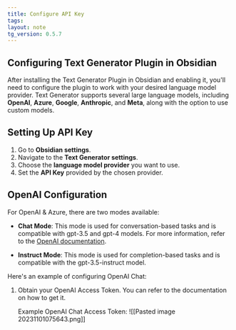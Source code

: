 ```yaml
---
title: Configure API Key
tags: 
layout: note
tg_version: 0.5.7
---
```

## **Configuring Text Generator Plugin in Obsidian**

After installing the Text Generator Plugin in Obsidian and enabling it, you'll need to configure the plugin to work with your desired language model provider. Text Generator supports several large language models, including **OpenAI**, **Azure**, **Google**, **Anthropic**, and **Meta**, along with the option to use custom models.

## **Setting Up API Key**

1. Go to **Obsidian settings**.
2. Navigate to the **Text Generator settings**.
3. Choose the **language model provider** you want to use.
4. Set the **API Key** provided by the chosen provider.

## **OpenAI Configuration**

For OpenAI & Azure, there are two modes available:

- **Chat Mode**: This mode is used for conversation-based tasks and is compatible with gpt-3.5 and gpt-4 models. For more information, refer to the [OpenAI documentation](https://platform.openai.com/docs/models).

- **Instruct Mode**: This mode is used for completion-based tasks and is compatible with the gpt-3.5-instruct model.

Here's an example of configuring OpenAI Chat:

1. Obtain your OpenAI Access Token. You can refer to the documentation on how to get it.
   
   Example OpenAI Chat Access Token: 
![[Pasted image 20231101075643.png]]


